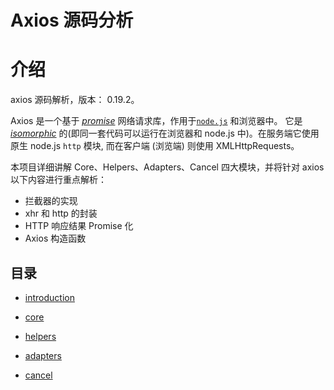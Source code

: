 # Axios 源码分析

# 介绍

axios 源码解析，版本： 0.19.2。

Axios 是一个基于 _[promise](https://javascript.info/promise-basics)_ 网络请求库，作用于[`node.js`](https://nodejs.org/) 和浏览器中。 它是 _[isomorphic](https://www.lullabot.com/articles/what-is-an-isomorphic-application)_ 的(即同一套代码可以运行在浏览器和 node.js 中)。在服务端它使用原生 node.js `http` 模块, 而在客户端 (浏览端) 则使用 XMLHttpRequests。

本项目详细讲解 Core、Helpers、Adapters、Cancel 四大模块，并将针对 axios 以下内容进行重点解析：

- 拦截器的实现
- xhr 和 http 的封装
- HTTP 响应结果 Promise 化
- Axios 构造函数

## 目录

- [introduction](/introduction)

- [core](/core)

- [helpers](/helpers)

- [adapters](/adapters)

- [cancel](/cancel)
